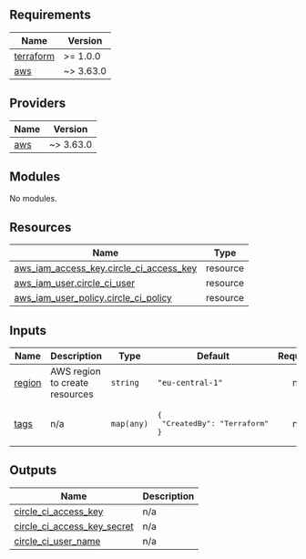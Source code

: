 ## Requirements

| Name | Version |
|------|---------|
| <a name="requirement_terraform"></a> [terraform](#requirement\_terraform) | >= 1.0.0 |
| <a name="requirement_aws"></a> [aws](#requirement\_aws) | ~> 3.63.0 |

## Providers

| Name | Version |
|------|---------|
| <a name="provider_aws"></a> [aws](#provider\_aws) | ~> 3.63.0 |

## Modules

No modules.

## Resources

| Name | Type |
|------|------|
| [aws_iam_access_key.circle_ci_access_key](https://registry.terraform.io/providers/hashicorp/aws/latest/docs/resources/iam_access_key) | resource |
| [aws_iam_user.circle_ci_user](https://registry.terraform.io/providers/hashicorp/aws/latest/docs/resources/iam_user) | resource |
| [aws_iam_user_policy.circle_ci_policy](https://registry.terraform.io/providers/hashicorp/aws/latest/docs/resources/iam_user_policy) | resource |

## Inputs

| Name | Description | Type | Default | Required |
|------|-------------|------|---------|:--------:|
| <a name="input_region"></a> [region](#input\_region) | AWS region to create resources | `string` | `"eu-central-1"` | no |
| <a name="input_tags"></a> [tags](#input\_tags) | n/a | `map(any)` | <pre>{<br>  "CreatedBy": "Terraform"<br>}</pre> | no |

## Outputs

| Name | Description |
|------|-------------|
| <a name="output_circle_ci_access_key"></a> [circle\_ci\_access\_key](#output\_circle\_ci\_access\_key) | n/a |
| <a name="output_circle_ci_access_key_secret"></a> [circle\_ci\_access\_key\_secret](#output\_circle\_ci\_access\_key\_secret) | n/a |
| <a name="output_circle_ci_user_name"></a> [circle\_ci\_user\_name](#output\_circle\_ci\_user\_name) | n/a |
